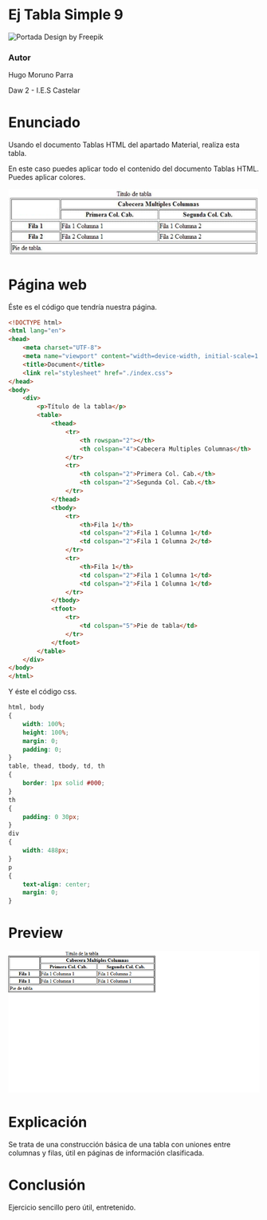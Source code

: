 # Ej Tabla Simple 9

![Portada](../imgs/portada.jpg)
Design by Freepik

### Autor

Hugo Moruno Parra  

Daw 2 - I.E.S Castelar

<div style="page-break-after: always;"></div>

# Enunciado

Usando el documento Tablas HTML del apartado Material, realiza esta tabla.

En este caso puedes aplicar todo el contenido del documento Tablas HTML. Puedes aplicar colores.

![Enunciado](img.bmp)

# Página web

Éste es el código que tendría nuestra página.

```html
<!DOCTYPE html>
<html lang="en">
<head>
    <meta charset="UTF-8">
    <meta name="viewport" content="width=device-width, initial-scale=1.0">
    <title>Document</title>
    <link rel="stylesheet" href="./index.css">
</head>
<body>
    <div>
        <p>Título de la tabla</p>
        <table>
            <thead>
                <tr>
                    <th rowspan="2"></th>
                    <th colspan="4">Cabecera Multiples Columnas</th>
                </tr>
                <tr>
                    <th colspan="2">Primera Col. Cab.</th>
                    <th colspan="2">Segunda Col. Cab.</th>
                </tr>
            </thead>
            <tbody>
                <tr>
                    <th>Fila 1</th>
                    <td colspan="2">Fila 1 Columna 1</td>
                    <td colspan="2">Fila 1 Columna 2</td>
                </tr>
                <tr>
                    <th>Fila 1</th>
                    <td colspan="2">Fila 1 Columna 1</td>
                    <td colspan="2">Fila 1 Columna 1</td>
                </tr>
            </tbody>
            <tfoot>
                <tr>
                    <td colspan="5">Pie de tabla</td>
                </tr>
            </tfoot>
        </table>
    </div>
</body>
</html>
```

<div style="page-break-after: always;"></div>

Y éste el código css.

```css
html, body
{
    width: 100%;
    height: 100%;
    margin: 0;
    padding: 0;
}
table, thead, tbody, td, th
{
    border: 1px solid #000;
}
th
{
    padding: 0 30px;
}
div
{
    width: 488px;
}
p
{
    text-align: center;
    margin: 0;
}
```

<div style="page-break-after: always;"></div>

# Preview

![Vista final de la página](./preview.png)

# Explicación

Se trata de una construcción básica de una tabla con uniones entre columnas y filas, útil en páginas de información clasificada.

# Conclusión

Ejercicio sencillo pero útil, entretenido.
